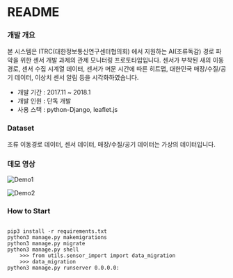 # README #

### 개발 개요 ###

본 시스템은 ITRC(대한정보통신연구센터협의회) 에서 지원하는 AI(조류독감) 경로 파악을 위한 센서 개발 과제의 관제 모니터링 프로토타입입니다.
센서가 부착된 새의 이동경로, 센서 수집 시계열 데이터, 센서가 머문 시간에 따른 히트맵, 대한민국 매장/수질/공기 데이터, 이상치 센서 알림 등을 시각화하였습니다.

* 개발 기간 : 2017.11 ~ 2018.1
* 개발 인원 : 단독 개발
* 사용 스택 : python-Django, leaflet.js

### Dataset ###
조류 이동경로 데이터, 센서 데이터, 매장/수질/공기 데이터는 가상의 데이터입니다.

### 데모 영상 ###
![Demo1](https://user-images.githubusercontent.com/8486747/128534482-212b3933-8cfb-495a-be6d-2fb533c4817a.gif)

![Demo2](https://user-images.githubusercontent.com/8486747/128534507-2b0c8152-8813-411f-8690-f304849596b1.gif)

### How to Start ###
<pre>
<code>
pip3 install -r requirements.txt
python3 manage.py makemigrations
python3 manage.py migrate
python3 manage.py shell
    >>> from utils.sensor_import import data_migration
    >>> data_migration
python3 manage.py runserver 0.0.0.0:<port>
</pre>
</code>
